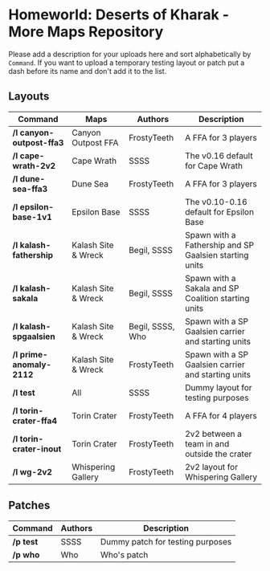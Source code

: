 # Homeworld: Deserts of Kharak - More Maps Repository
Please add a description for your uploads here and sort alphabetically by `Command`.
If you want to upload a temporary testing layout or patch put a dash before its name and don't add it to the list.

## Layouts

| Command | Maps | Authors | Description
| ------- | ---- | ------- | -----------
| **/l canyon-outpost-ffa3** | Canyon Outpost FFA | FrostyTeeth | A FFA for 3 players
| **/l cape-wrath-2v2** | Cape Wrath | SSSS | The v0.16 default for Cape Wrath
| **/l dune-sea-ffa3** | Dune Sea | FrostyTeeth | A FFA for 3 players
| **/l epsilon-base-1v1** | Epsilon Base | SSSS | The v0.10-0.16 default for Epsilon Base
| **/l kalash-fathership** | Kalash Site & Wreck | Begil, SSSS | Spawn with a Fathership and SP Gaalsien starting units
| **/l kalash-sakala** | Kalash Site & Wreck | Begil, SSSS | Spawn with a Sakala and SP Coalition starting units
| **/l kalash-spgaalsien** | Kalash Site & Wreck | Begil, SSSS, Who | Spawn with a SP Gaalsien carrier and starting units
| **/l prime-anomaly-2112** | Kalash Site & Wreck | FrostyTeeth | Spawn with a SP Gaalsien carrier and starting units
| **/l test** | All | SSSS | Dummy layout for testing purposes
| **/l torin-crater-ffa4** | Torin Crater | FrostyTeeth | A FFA for 4 players
| **/l torin-crater-inout** | Torin Crater | FrostyTeeth | 2v2 between a team in and outside the crater
| **/l wg-2v2** | Whispering Gallery | FrostyTeeth | 2v2 layout for Whispering Gallery

## Patches
| Command | Authors | Description
| ------- | ------- | -----------
| **/p test** | SSSS | Dummy patch for testing purposes
| **/p who** | Who | Who's patch
